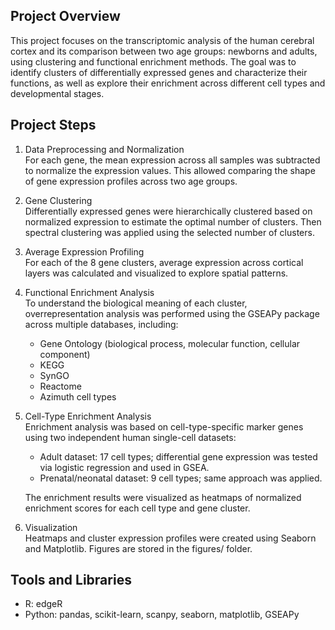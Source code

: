 
## Project Overview

This project focuses on the transcriptomic analysis of the human cerebral cortex and its comparison between two age groups: newborns and adults, using clustering and functional enrichment methods. The goal was to identify clusters of differentially expressed genes and characterize their functions, as well as explore their enrichment across different cell types and developmental stages.

## Project Steps

1. Data Preprocessing and Normalization  
   For each gene, the mean expression across all samples was subtracted to normalize the expression values. This allowed comparing the shape of gene expression profiles across two age groups.

2. Gene Clustering  
   Differentially expressed genes were hierarchically clustered based on normalized expression to estimate the optimal number of clusters. Then spectral clustering was applied using the selected number of clusters.

3. Average Expression Profiling  
   For each of the 8 gene clusters, average expression across cortical layers was calculated and visualized to explore spatial patterns.

4. Functional Enrichment Analysis  
   To understand the biological meaning of each cluster, overrepresentation analysis was performed using the GSEAPy package across multiple databases, including:
   - Gene Ontology (biological process, molecular function, cellular component)
   - KEGG
   - SynGO
   - Reactome
   - Azimuth cell types

5. Cell-Type Enrichment Analysis  
   Enrichment analysis was based on cell-type-specific marker genes using two independent human single-cell datasets:
   - Adult dataset: 17 cell types; differential gene expression was tested via logistic regression and used in GSEA.
   - Prenatal/neonatal dataset: 9 cell types; same approach was applied.

   The enrichment results were visualized as heatmaps of normalized enrichment scores for each cell type and gene cluster.

6. Visualization  
   Heatmaps and cluster expression profiles were created using Seaborn and Matplotlib. Figures are stored in the figures/ folder.

## Tools and Libraries

- R: edgeR
- Python: pandas, scikit-learn, scanpy, seaborn, matplotlib, GSEAPy
